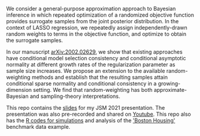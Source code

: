 We consider a general-purpose approximation approach to Bayesian inference in which repeated optimization of a randomized objective function provides surrogate samples from the joint posterior distribution. In the context of LASSO regression, we repeatedly assign independently-drawn random weights to terms in the objective function, and optimize to obtain the surrogate samples. 

In our manuscript [arXiv:2002.02629](https://arxiv.org/abs/2002.02629), we show that existing approaches  have conditional model selection consistency and conditional asymptotic normality at different growth rates of the regularization parameter as sample size increases. We  propose an extension to the available random-weighting methods and establish that the resulting samples attain conditional sparse normality and conditional consistency in a growing-dimension setting. We find that random-weighting has both approximate-Bayesian and sampling-theory interpretations.    

This repo contains the [slides](https://github.com/ngtunlee/random-weighting-Lasso/blob/master/speed_slides.pdf) for my JSM 2021 presentation. The presentation was also pre-recorded and shared on [Youtube](https://www.youtube.com/watch?v=eOPBIVL5SNI). This repo also has the [R codes for simulations](https://github.com/ngtunlee/random-weighting-Lasso/blob/master/Simulation.R) and analysis of the ['Boston Housing'](https://github.com/ngtunlee/random-weighting-Lasso/blob/master/Boston_Housing.ipynb) benchmark data example. 
